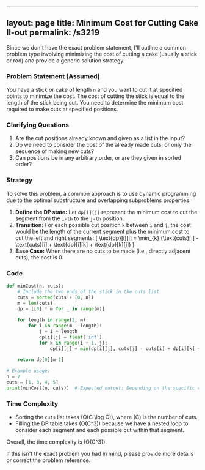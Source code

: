 
---
layout: page
title:  Minimum Cost for Cutting Cake II-out
permalink: /s3219
---

Since we don't have the exact problem statement, I'll outline a common problem type involving minimizing the cost of cutting a cake (usually a stick or rod) and provide a generic solution strategy.

### Problem Statement (Assumed)
You have a stick or cake of length `n` and you want to cut it at specified points to minimize the cost. The cost of cutting the stick is equal to the length of the stick being cut. You need to determine the minimum cost required to make cuts at specified positions.

### Clarifying Questions
1. Are the cut positions already known and given as a list in the input?
2. Do we need to consider the cost of the already made cuts, or only the sequence of making new cuts?
3. Can positions be in any arbitrary order, or are they given in sorted order?

### Strategy
To solve this problem, a common approach is to use dynamic programming due to the optimal substructure and overlapping subproblems properties.

1. **Define the DP state:** Let `dp[i][j]` represent the minimum cost to cut the segment from the `i-th` to the `j-th` position.
2. **Transition:** For each possible cut position `k` between `i` and `j`, the cost would be the length of the current segment plus the minimum cost to cut the left and right segments:
\[ \text{dp}[i][j] = \min_{k} (\text{cuts}[j] - \text{cuts}[i] + \text{dp}[i][k] + \text{dp}[k][j]) \]
3. **Base Case:** When there are no cuts to be made (i.e., directly adjacent cuts), the cost is 0.

### Code

```python
def minCost(n, cuts):
    # Include the two ends of the stick in the cuts list
    cuts = sorted(cuts + [0, n])
    m = len(cuts)
    dp = [[0] * m for _ in range(m)]
    
    for length in range(2, m):
        for i in range(m - length):
            j = i + length
            dp[i][j] = float('inf')
            for k in range(i + 1, j):
                dp[i][j] = min(dp[i][j], cuts[j] - cuts[i] + dp[i][k] + dp[k][j])
    
    return dp[0][m-1]

# Example usage:
n = 7
cuts = [1, 3, 4, 5]
print(minCost(n, cuts))  # Expected output: Depending on the specific cuts
```

### Time Complexity
- Sorting the `cuts` list takes \(O(C \log C)\), where \(C\) is the number of cuts.
- Filling the DP table takes \(O(C^3)\) because we have a nested loop to consider each segment and each possible cut within that segment.

Overall, the time complexity is \(O(C^3)\).

If this isn't the exact problem you had in mind, please provide more details or correct the problem reference.